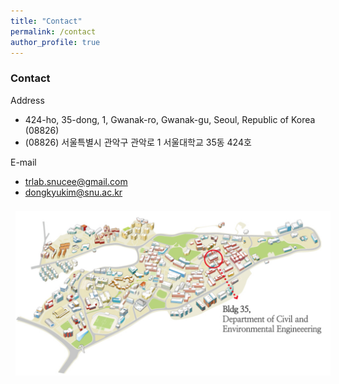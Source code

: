```yaml
---
title: "Contact"
permalink: /contact
author_profile: true
---
```


### Contact


Address
- 424-ho, 35-dong, 1, Gwanak-ro, Gwanak-gu, Seoul, Republic of Korea (08826)
- (08826) 서울특별시 관악구 관악로 1 서울대학교 35동 424호

E-mail
- trlab.snucee@gmail.com
- dongkyukim@snu.ac.kr

<div style="text-align:left"><img src="/assets/images/map.PNG" style="margin: 8px 8px 8px 8px;"/></div>